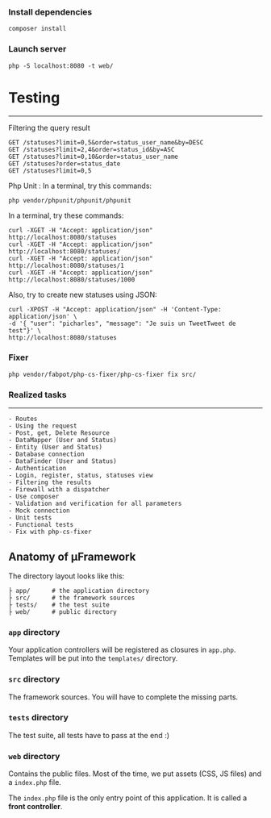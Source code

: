 ### Install dependencies

    composer install

### Launch server

    php -S localhost:8080 -t web/

# Testing
-----------
Filtering the query result

    GET /statuses?limit=0,5&order=status_user_name&by=DESC
    GET /statuses?limit=2,4&order=status_id&by=ASC
    GET /statuses?limit=0,10&order=status_user_name
    GET /statuses?order=status_date
    GET /statuses?limit=0,5

Php Unit : In a terminal, try this commands:

    php vendor/phpunit/phpunit/phpunit

In a terminal, try these commands:

    curl -XGET -H "Accept: application/json" http://localhost:8080/statuses
    curl -XGET -H "Accept: application/json" http://localhost:8080/statuses/
    curl -XGET -H "Accept: application/json" http://localhost:8080/statuses/1
    curl -XGET -H "Accept: application/json" http://localhost:8080/statuses/1000

Also, try to create new statuses using JSON:

    curl -XPOST -H "Accept: application/json" -H 'Content-Type: application/json' \
    -d '{ "user": "picharles", "message": "Je suis un TweetTweet de test"}' \
    http://localhost:8080/statuses

### Fixer

    php vendor/fabpot/php-cs-fixer/php-cs-fixer fix src/

### Realized tasks
------------------

    - Routes
    - Using the request
    - Post, get, Delete Resource
    - DataMapper (User and Status)
    - Entity (User and Status)
    - Database connection
    - DataFinder (User and Status)
    - Authentication
    - Login, register, status, statuses view
    - Filtering the results
    - Firewall with a dispatcher
    - Use composer
    - Validation and verification for all parameters
    - Mock connection
    - Unit tests
    - Functional tests
    - Fix with php-cs-fixer


Anatomy of &micro;Framework
---------------------------

The directory layout looks like this:

    ├ app/      # the application directory
    ├ src/      # the framework sources
    ├ tests/    # the test suite
    ├ web/      # public directory

### `app` directory

Your application controllers will be registered as closures in `app.php`.
Templates will be put into the `templates/` directory.

### `src` directory

The framework sources. You will have to complete the missing parts.

### `tests` directory

The test suite, all tests have to pass at the end :)

### `web` directory

Contains the public files. Most of the time, we put assets (CSS, JS files)
and a `index.php` file.

The `index.php` file is the only entry point of this application.  It is called
a **front controller**.

